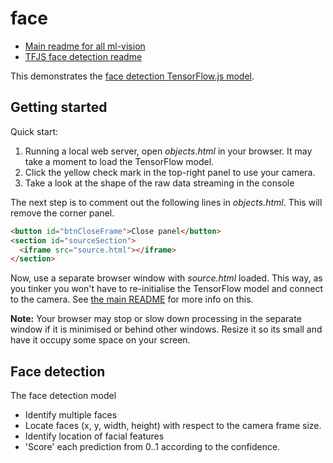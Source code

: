 # face

* [Main readme for all ml-vision](../README.md)
* [TFJS face detection readme](https://github.com/tensorflow/tfjs-models/tree/master/face-detection)

This demonstrates the [face detection TensorFlow.js model](https://github.com/tensorflow/tfjs-models/tree/master/face-detection). 

## Getting started

Quick start:
1. Running a local web server, open _objects.html_  in your browser. It may take a moment to load the TensorFlow model.
2. Click the yellow check mark in the top-right panel to use your camera.
3. Take a look at the shape of the raw data streaming in the console

The next step is to comment out the following lines in _objects.html_. This will remove the corner panel.

```html
<button id="btnCloseFrame">Close panel</button>
<section id="sourceSection">
  <iframe src="source.html"></iframe>
</section>
```

Now, use a separate browser window with _source.html_ loaded. This way, as you tinker you won't have to re-initialise the TensorFlow model and connect to the camera. See [the main README](../README.md) for more info on this.

**Note:** Your browser may stop or slow down processing in the separate window if it is minimised or behind other windows. Resize it so its small and have it occupy some space on your screen.

## Face detection

The face detection model
* Identify multiple faces
* Locate faces (x, y, width, height) with respect to the camera frame size.
* Identify location of facial features
* 'Score' each prediction from 0..1 according to the confidence.
